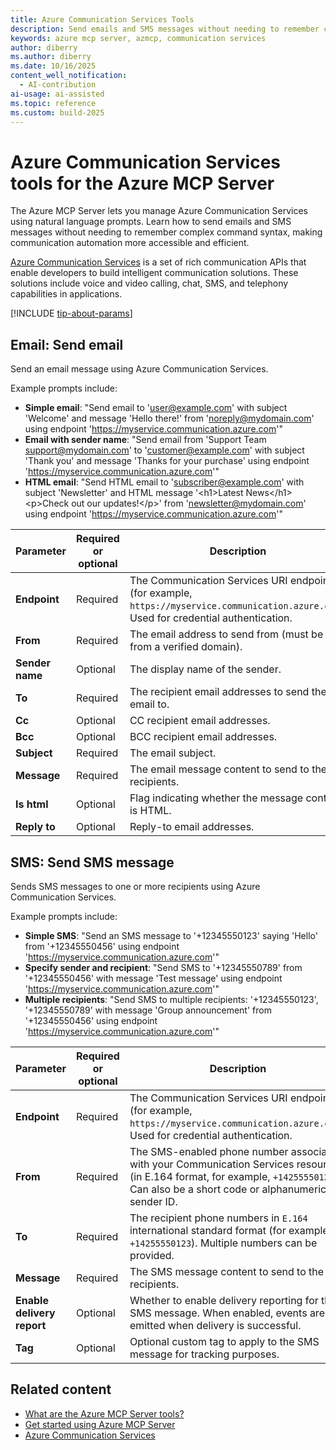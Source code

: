 ```yaml
---
title: Azure Communication Services Tools 
description: Send emails and SMS messages without needing to remember complex command syntax, making communication automation more accessible and efficient.
keywords: azure mcp server, azmcp, communication services
author: diberry
ms.author: diberry
ms.date: 10/16/2025
content_well_notification: 
  - AI-contribution
ai-usage: ai-assisted
ms.topic: reference
ms.custom: build-2025
--- 
```


# Azure Communication Services tools for the Azure MCP Server

The Azure MCP Server lets you manage Azure Communication Services using natural language prompts. Learn how to send emails and SMS messages without needing to remember complex command syntax, making communication automation more accessible and efficient.

[Azure Communication Services](/azure/communication-services/) is a set of rich communication APIs that enable developers to build intelligent communication solutions. These solutions include voice and video calling, chat, SMS, and telephony capabilities in applications.

[!INCLUDE [tip-about-params](../includes/tools/parameter-consideration.md)]

## Email: Send email

Send an email message using Azure Communication Services.

Example prompts include:

- **Simple email**: "Send email to 'user@example.com' with subject 'Welcome' and message 'Hello there!' from 'noreply@mydomain.com' using endpoint 'https://myservice.communication.azure.com'"
- **Email with sender name**: "Send email from 'Support Team <support@mydomain.com>' to 'customer@example.com' with subject 'Thank you' and message 'Thanks for your purchase' using endpoint 'https://myservice.communication.azure.com'"
- **HTML email**: "Send HTML email to 'subscriber@example.com' with subject 'Newsletter' and HTML message '&lt;h1&gt;Latest News&lt;/h1&gt;&lt;p&gt;Check out our updates!&lt;/p&gt;' from 'newsletter@mydomain.com' using endpoint 'https://myservice.communication.azure.com'"



| Parameter |  Required or optional | Description |
|-----------------------|----------------------|-------------|
| **Endpoint** |  Required | The Communication Services URI endpoint (for example, `https://myservice.communication.azure.com`). Used for credential authentication. |
| **From** |  Required | The email address to send from (must be from a verified domain). |
| **Sender name** |  Optional | The display name of the sender. |
| **To** |  Required | The recipient email addresses to send the email to. |
| **Cc** |  Optional | CC recipient email addresses. |
| **Bcc** |  Optional | BCC recipient email addresses. |
| **Subject** |  Required | The email subject. |
| **Message** |  Required | The email message content to send to the recipients. |
| **Is html** |  Optional | Flag indicating whether the message content is HTML. |
| **Reply to** |  Optional | Reply-to email addresses. |

## SMS: Send SMS message

Sends SMS messages to one or more recipients using Azure Communication Services.

Example prompts include:

- **Simple SMS**: "Send an SMS message to '+12345550123' saying 'Hello' from '+12345550456' using endpoint 'https://myservice.communication.azure.com'"
- **Specify sender and recipient**: "Send SMS to '+12345550789' from '+12345550456' with message 'Test message' using endpoint 'https://myservice.communication.azure.com'"
- **Multiple recipients**: "Send SMS to multiple recipients: '+12345550123', '+12345550789' with message 'Group announcement' from '+12345550456' using endpoint 'https://myservice.communication.azure.com'"

| Parameter |  Required or optional | Description |
|-----------------------|----------------------|-------------|
| **Endpoint** |  Required | The Communication Services URI endpoint (for example, `https://myservice.communication.azure.com`). Used for credential authentication. |
| **From** |  Required | The SMS-enabled phone number associated with your Communication Services resource (in E.164 format, for example, `+14255550123`). Can also be a short code or alphanumeric sender ID. |
| **To** |  Required | The recipient phone numbers in `E.164` international standard format (for example, `+14255550123`). Multiple numbers can be provided. |
| **Message** |  Required | The SMS message content to send to the recipients. |
| **Enable delivery report** |  Optional | Whether to enable delivery reporting for the SMS message. When enabled, events are emitted when delivery is successful. |
| **Tag** |  Optional | Optional custom tag to apply to the SMS message for tracking purposes. |


## Related content

- [What are the Azure MCP Server tools?](index.md)
- [Get started using Azure MCP Server](../get-started.md)
- [Azure Communication Services](/azure/communication-services/)